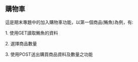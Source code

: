 <H2>購物車</H2>
<p>這是期末專題中的加入購物車功能，以第一個商品(鮪魚)為例，有:</p>
  <p>
  <p>1. 使用GET讀取鮪魚的資料</p>
  <p>2. 選擇商品數量</p>
  <p>3. 使用POST送出購買商品資料及數量之功能<p>
  </p>
